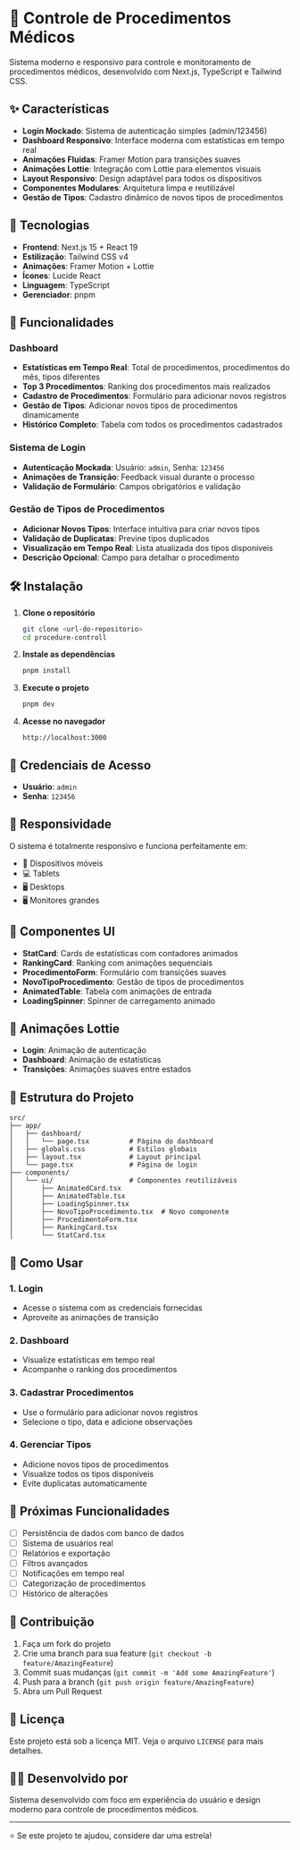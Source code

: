 # 🏥 Controle de Procedimentos Médicos

Sistema moderno e responsivo para controle e monitoramento de procedimentos médicos, desenvolvido com Next.js, TypeScript e Tailwind CSS.

## ✨ Características

- **Login Mockado**: Sistema de autenticação simples (admin/123456)
- **Dashboard Responsivo**: Interface moderna com estatísticas em tempo real
- **Animações Fluidas**: Framer Motion para transições suaves
- **Animações Lottie**: Integração com Lottie para elementos visuais
- **Layout Responsivo**: Design adaptável para todos os dispositivos
- **Componentes Modulares**: Arquitetura limpa e reutilizável
- **Gestão de Tipos**: Cadastro dinâmico de novos tipos de procedimentos

## 🚀 Tecnologias

- **Frontend**: Next.js 15 + React 19
- **Estilização**: Tailwind CSS v4
- **Animações**: Framer Motion + Lottie
- **Ícones**: Lucide React
- **Linguagem**: TypeScript
- **Gerenciador**: pnpm

## 🎯 Funcionalidades

### Dashboard
- **Estatísticas em Tempo Real**: Total de procedimentos, procedimentos do mês, tipos diferentes
- **Top 3 Procedimentos**: Ranking dos procedimentos mais realizados
- **Cadastro de Procedimentos**: Formulário para adicionar novos registros
- **Gestão de Tipos**: Adicionar novos tipos de procedimentos dinamicamente
- **Histórico Completo**: Tabela com todos os procedimentos cadastrados

### Sistema de Login
- **Autenticação Mockada**: Usuário: `admin`, Senha: `123456`
- **Animações de Transição**: Feedback visual durante o processo
- **Validação de Formulário**: Campos obrigatórios e validação

### Gestão de Tipos de Procedimentos
- **Adicionar Novos Tipos**: Interface intuitiva para criar novos tipos
- **Validação de Duplicatas**: Previne tipos duplicados
- **Visualização em Tempo Real**: Lista atualizada dos tipos disponíveis
- **Descrição Opcional**: Campo para detalhar o procedimento

## 🛠️ Instalação

1. **Clone o repositório**
   ```bash
   git clone <url-do-repositorio>
   cd procedure-controll
   ```

2. **Instale as dependências**
   ```bash
   pnpm install
   ```

3. **Execute o projeto**
   ```bash
   pnpm dev
   ```

4. **Acesse no navegador**
   ```
   http://localhost:3000
   ```

## 🔑 Credenciais de Acesso

- **Usuário**: `admin`
- **Senha**: `123456`

## 📱 Responsividade

O sistema é totalmente responsivo e funciona perfeitamente em:
- 📱 Dispositivos móveis
- 💻 Tablets
- 🖥️ Desktops
- 🖥️ Monitores grandes

## 🎨 Componentes UI

- **StatCard**: Cards de estatísticas com contadores animados
- **RankingCard**: Ranking com animações sequenciais
- **ProcedimentoForm**: Formulário com transições suaves
- **NovoTipoProcedimento**: Gestão de tipos de procedimentos
- **AnimatedTable**: Tabela com animações de entrada
- **LoadingSpinner**: Spinner de carregamento animado

## 🌟 Animações Lottie

- **Login**: Animação de autenticação
- **Dashboard**: Animação de estatísticas
- **Transições**: Animações suaves entre estados

## 📁 Estrutura do Projeto

```
src/
├── app/
│   ├── dashboard/
│   │   └── page.tsx          # Página do dashboard
│   ├── globals.css           # Estilos globais
│   ├── layout.tsx            # Layout principal
│   └── page.tsx              # Página de login
├── components/
│   └── ui/                   # Componentes reutilizáveis
│       ├── AnimatedCard.tsx
│       ├── AnimatedTable.tsx
│       ├── LoadingSpinner.tsx
│       ├── NovoTipoProcedimento.tsx  # Novo componente
│       ├── ProcedimentoForm.tsx
│       ├── RankingCard.tsx
│       └── StatCard.tsx
```

## 🔧 Como Usar

### 1. Login
- Acesse o sistema com as credenciais fornecidas
- Aproveite as animações de transição

### 2. Dashboard
- Visualize estatísticas em tempo real
- Acompanhe o ranking dos procedimentos

### 3. Cadastrar Procedimentos
- Use o formulário para adicionar novos registros
- Selecione o tipo, data e adicione observações

### 4. Gerenciar Tipos
- Adicione novos tipos de procedimentos
- Visualize todos os tipos disponíveis
- Evite duplicatas automaticamente

## 🎯 Próximas Funcionalidades

- [ ] Persistência de dados com banco de dados
- [ ] Sistema de usuários real
- [ ] Relatórios e exportação
- [ ] Filtros avançados
- [ ] Notificações em tempo real
- [ ] Categorização de procedimentos
- [ ] Histórico de alterações

## 🤝 Contribuição

1. Faça um fork do projeto
2. Crie uma branch para sua feature (`git checkout -b feature/AmazingFeature`)
3. Commit suas mudanças (`git commit -m 'Add some AmazingFeature'`)
4. Push para a branch (`git push origin feature/AmazingFeature`)
5. Abra um Pull Request

## 📄 Licença

Este projeto está sob a licença MIT. Veja o arquivo `LICENSE` para mais detalhes.

## 👨‍💻 Desenvolvido por

Sistema desenvolvido com foco em experiência do usuário e design moderno para controle de procedimentos médicos.

---

⭐ Se este projeto te ajudou, considere dar uma estrela!
